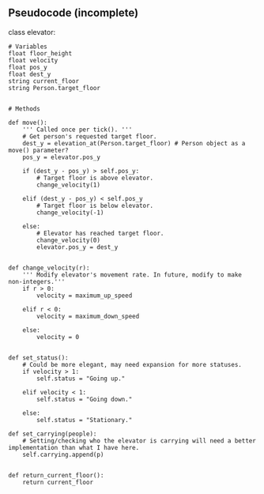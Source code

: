 
Pseudocode (incomplete)
----------

class elevator:		

	# Variables
	float floor_height
	float velocity
	float pos_y
	float dest_y
	string current_floor	
	string Person.target_floor
	

	# Methods

	def move():
		''' Called once per tick(). '''
		# Get person's requested target floor.
		dest_y = elevation_at(Person.target_floor) # Person object as a move() parameter?
		pos_y = elevator.pos_y

		if (dest_y - pos_y) > self.pos_y:
			# Target floor is above elevator.
			change_velocity(1)

		elif (dest_y - pos_y) < self.pos_y
			# Target floor is below elevator.
			change_velocity(-1)

		else: 
			# Elevator has reached target floor.
			change_velocity(0)
			elevator.pos_y = dest_y


	def change_velocity(r):
		''' Modify elevator's movement rate. In future, modify to make non-integers.'''
		if r > 0:
			velocity = maximum_up_speed
		 
		elif r < 0:
			velocity = maximum_down_speed

		else:
			velocity = 0
	
	
	def set_status():
		# Could be more elegant, may need expansion for more statuses.
		if velocity > 1:
			self.status = "Going up."
		
		elif velocity < 1:
			self.status = "Going down."

		else:
			self.status = "Stationary."			
	
	def set_carrying(people):
		# Setting/checking who the elevator is carrying will need a better implementation than what I have here.
		self.carrying.append(p)

	
	def return_current_floor():
		return current_floor
	
	
